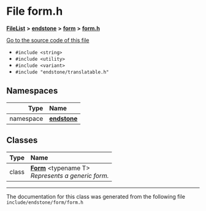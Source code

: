 

# File form.h



[**FileList**](files.md) **>** [**endstone**](dir_6cf277b678674f97c7a2b6b3b2447b33.md) **>** [**form**](dir_0fd3b458603af3963ebb9c312a9238ec.md) **>** [**form.h**](form_8h.md)

[Go to the source code of this file](form_8h_source.md)



* `#include <string>`
* `#include <utility>`
* `#include <variant>`
* `#include "endstone/translatable.h"`













## Namespaces

| Type | Name |
| ---: | :--- |
| namespace | [**endstone**](namespaceendstone.md) <br> |


## Classes

| Type | Name |
| ---: | :--- |
| class | [**Form**](classendstone_1_1Form.md) &lt;typename T&gt;<br>_Represents a generic form._  |



















































------------------------------
The documentation for this class was generated from the following file `include/endstone/form/form.h`

